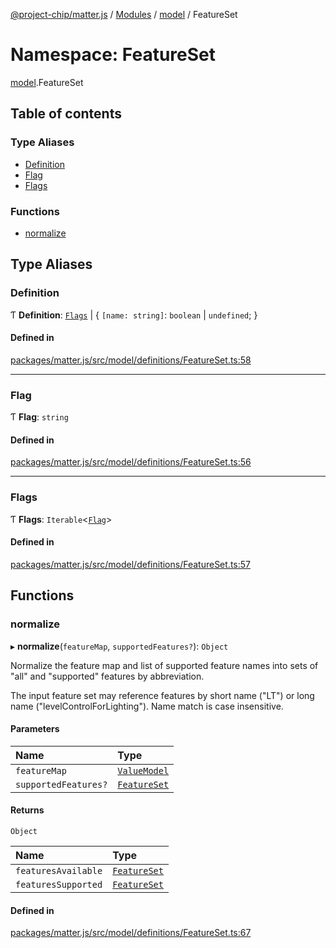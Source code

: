 [@project-chip/matter.js](../README.md) / [Modules](../modules.md) / [model](model.md) / FeatureSet

# Namespace: FeatureSet

[model](model.md).FeatureSet

## Table of contents

### Type Aliases

- [Definition](model.FeatureSet.md#definition)
- [Flag](model.FeatureSet.md#flag)
- [Flags](model.FeatureSet.md#flags)

### Functions

- [normalize](model.FeatureSet.md#normalize)

## Type Aliases

### Definition

Ƭ **Definition**: [`Flags`](model.FeatureSet.md#flags) \| \{ `[name: string]`: `boolean` \| `undefined`;  }

#### Defined in

[packages/matter.js/src/model/definitions/FeatureSet.ts:58](https://github.com/project-chip/matter.js/blob/c0d55745d5279e16fdfaa7d2c564daa31e19c627/packages/matter.js/src/model/definitions/FeatureSet.ts#L58)

___

### Flag

Ƭ **Flag**: `string`

#### Defined in

[packages/matter.js/src/model/definitions/FeatureSet.ts:56](https://github.com/project-chip/matter.js/blob/c0d55745d5279e16fdfaa7d2c564daa31e19c627/packages/matter.js/src/model/definitions/FeatureSet.ts#L56)

___

### Flags

Ƭ **Flags**: `Iterable`\<[`Flag`](model.FeatureSet.md#flag)\>

#### Defined in

[packages/matter.js/src/model/definitions/FeatureSet.ts:57](https://github.com/project-chip/matter.js/blob/c0d55745d5279e16fdfaa7d2c564daa31e19c627/packages/matter.js/src/model/definitions/FeatureSet.ts#L57)

## Functions

### normalize

▸ **normalize**(`featureMap`, `supportedFeatures?`): `Object`

Normalize the feature map and list of supported feature names into sets of "all" and "supported" features by
abbreviation.

The input feature set may reference features by short name ("LT") or long name ("levelControlForLighting").  Name
match is case insensitive.

#### Parameters

| Name | Type |
| :------ | :------ |
| `featureMap` | [`ValueModel`](../classes/model.ValueModel.md) |
| `supportedFeatures?` | [`FeatureSet`](../classes/model.FeatureSet-1.md) |

#### Returns

`Object`

| Name | Type |
| :------ | :------ |
| `featuresAvailable` | [`FeatureSet`](../classes/model.FeatureSet-1.md) |
| `featuresSupported` | [`FeatureSet`](../classes/model.FeatureSet-1.md) |

#### Defined in

[packages/matter.js/src/model/definitions/FeatureSet.ts:67](https://github.com/project-chip/matter.js/blob/c0d55745d5279e16fdfaa7d2c564daa31e19c627/packages/matter.js/src/model/definitions/FeatureSet.ts#L67)
